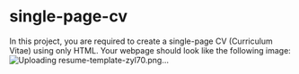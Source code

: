 # single-page-cv
In this project, you are required to create a single-page CV (Curriculum Vitae) using only HTML. Your webpage should look like the following image:
![Uploading resume-template-zyl70.png…]()

